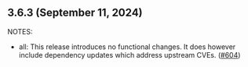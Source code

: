 ## 3.6.3 (September 11, 2024)

NOTES:

* all: This release introduces no functional changes. It does however include dependency updates which address upstream CVEs. ([#604](https://github.com/hashicorp/terraform-provider-random/issues/604))

